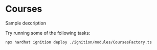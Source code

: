 # Courses 

Sample dexcription

Try running some of the following tasks:

```shell
npx hardhat ignition deploy ./ignition/modules/CoursesFactory.ts
```
